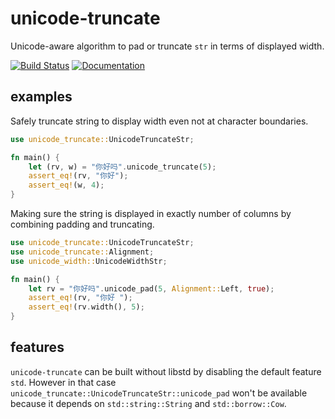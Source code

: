 # unicode-truncate
Unicode-aware algorithm to pad or truncate `str` in terms of displayed width.

[![Build Status](https://travis-ci.org/Aetf/unicode-truncate.svg)](https://travis-ci.org/Aetf/unicode-truncate)
[![Documentation](https://docs.rs/unicode-truncate/badge.svg)](https://docs.rs/unicode-truncate)

## examples
Safely truncate string to display width even not at character boundaries.
```rust
use unicode_truncate::UnicodeTruncateStr;

fn main() {
    let (rv, w) = "你好吗".unicode_truncate(5);
    assert_eq!(rv, "你好");
    assert_eq!(w, 4);
}
```

Making sure the string is displayed in exactly number of columns by combining padding
and truncating.
```rust
use unicode_truncate::UnicodeTruncateStr;
use unicode_truncate::Alignment;
use unicode_width::UnicodeWidthStr;

fn main() {
    let rv = "你好吗".unicode_pad(5, Alignment::Left, true);
    assert_eq!(rv, "你好 ");
    assert_eq!(rv.width(), 5);
}
```

## features
`unicode-truncate` can be built without libstd by disabling the default feature `std`. However in that
case `unicode_truncate::UnicodeTruncateStr::unicode_pad` won't be available because it depends on
`std::string::String` and `std::borrow::Cow`.
